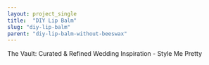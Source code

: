 ```yaml
---
layout: project_single
title:  "DIY Lip Balm"
slug: "diy-lip-balm"
parent: "diy-lip-balm-without-beeswax"
---
```

The Vault: Curated & Refined Wedding Inspiration - Style Me Pretty